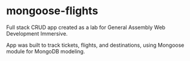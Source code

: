 # mongoose-flights
Full stack CRUD app created as a lab for General Assembly Web Development Immersive.

App was built to track tickets, flights, and destinations, using Mongoose module for MongoDB modeling. 

